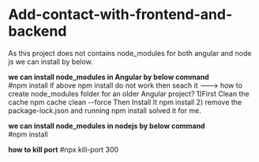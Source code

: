 # Add-contact-with-frontend-and-backend

As this project does not contains node_modules for both angular and node js we can install by below.

**we can install node_modules in Angular by below command**</br>
#npm install
if above npm install do not work then seach it ---> how to create node_modules folder for an older Angular project?
1)First Clean the cache npm cache clean --force Then Install It npm install
2) remove the package-lock.json and running npm install solved it for me.


**we can install node_modules in nodejs by below command**</br>
#npm install

**how to kill port**
#npx kill-port 300

